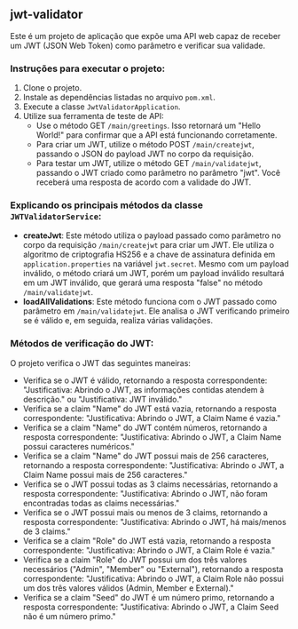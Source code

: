 ## jwt-validator

Este é um projeto de aplicação que expõe uma API web capaz de receber um JWT (JSON Web Token) como parâmetro e verificar sua validade.

### Instruções para executar o projeto:

1. Clone o projeto.
2. Instale as dependências listadas no arquivo `pom.xml`.
3. Execute a classe `JwtValidatorApplication`.
4. Utilize sua ferramenta de teste de API:
   - Use o método GET `/main/greetings`. Isso retornará um "Hello World!" para confirmar que a API está funcionando corretamente.
   - Para criar um JWT, utilize o método POST `/main/createjwt`, passando o JSON do payload JWT no corpo da requisição.
   - Para testar um JWT, utilize o método GET `/main/validatejwt`, passando o JWT criado como parâmetro no parâmetro "jwt". Você receberá uma resposta de acordo com a validade do JWT.

### Explicando os principais métodos da classe `JWTValidatorService`:

- **createJwt**: Este método utiliza o payload passado como parâmetro no corpo da requisição `/main/createjwt` para criar um JWT. Ele utiliza o algoritmo de criptografia HS256 e a chave de assinatura definida em `application.properties` na variável `jwt.secret`. Mesmo com um payload inválido, o método criará um JWT, porém um payload inválido resultará em um JWT inválido, que gerará uma resposta "false" no método `/main/validatejwt`.
- **loadAllValidations**: Este método funciona com o JWT passado como parâmetro em `/main/validatejwt`. Ele analisa o JWT verificando primeiro se é válido e, em seguida, realiza várias validações.

### Métodos de verificação do JWT:

O projeto verifica o JWT das seguintes maneiras:

- Verifica se o JWT é válido, retornando a resposta correspondente: "Justificativa: Abrindo o JWT, as informações contidas atendem à descrição." ou "Justificativa: JWT inválido."
- Verifica se a claim "Name" do JWT está vazia, retornando a resposta correspondente: "Justificativa: Abrindo o JWT, a Claim Name é vazia."
- Verifica se a claim "Name" do JWT contém números, retornando a resposta correspondente: "Justificativa: Abrindo o JWT, a Claim Name possui caracteres numéricos."
- Verifica se a claim "Name" do JWT possui mais de 256 caracteres, retornando a resposta correspondente: "Justificativa: Abrindo o JWT, a Claim Name possui mais de 256 caracteres."
- Verifica se o JWT possui todas as 3 claims necessárias, retornando a resposta correspondente: "Justificativa: Abrindo o JWT, não foram encontradas todas as claims necessárias."
- Verifica se o JWT possui mais ou menos de 3 claims, retornando a resposta correspondente: "Justificativa: Abrindo o JWT, há mais/menos de 3 claims."
- Verifica se a claim "Role" do JWT está vazia, retornando a resposta correspondente: "Justificativa: Abrindo o JWT, a Claim Role é vazia."
- Verifica se a claim "Role" do JWT possui um dos três valores necessários ("Admin", "Member" ou "External"), retornando a resposta correspondente: "Justificativa: Abrindo o JWT, a Claim Role não possui um dos três valores válidos (Admin, Member e External)."
- Verifica se a claim "Seed" do JWT é um número primo, retornando a resposta correspondente: "Justificativa: Abrindo o JWT, a Claim Seed não é um número primo."
